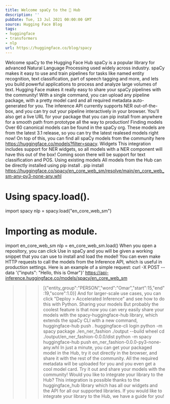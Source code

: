 ```yaml
---
title: Welcome spaCy to the 🤗 Hub
description: ''
pubDate: Tue, 13 Jul 2021 00:00:00 GMT
source: Hugging Face Blog
tags:
- huggingface
- transformers
- nlp
url: https://huggingface.co/blog/spacy
---
```


Welcome spaCy to the Hugging Face Hub
spaCy is a popular library for advanced Natural Language Processing used widely across industry. spaCy makes it easy to use and train pipelines for tasks like named entity recognition, text classification, part of speech tagging and more, and lets you build powerful applications to process and analyze large volumes of text.
Hugging Face makes it really easy to share your spaCy pipelines with the community! With a single command, you can upload any pipeline package, with a pretty model card and all required metadata auto-generated for you. The inference API currently supports NER out-of-the-box, and you can try out your pipeline interactively in your browser. You'll also get a live URL for your package that you can pip install
from anywhere for a smooth path from prototype all the way to production!
Finding models
Over 60 canonical models can be found in the spaCy org. These models are from the latest 3.1 release, so you can try the latest realesed models right now! On top of this, you can find all spaCy models from the community here https://huggingface.co/models?filter=spacy.
Widgets
This integration includes support for NER widgets, so all models with a NER component will have this out of the box! Coming soon there will be support for text classification and POS.
Using existing models
All models from the Hub can be directly installed using pip install
.
pip install https://huggingface.co/spacy/en_core_web_sm/resolve/main/en_core_web_sm-any-py3-none-any.whl
# Using spacy.load().
import spacy
nlp = spacy.load("en_core_web_sm")
# Importing as module.
import en_core_web_sm
nlp = en_core_web_sm.load()
When you open a repository, you can click Use in spaCy
and you will be given a working snippet that you can use to install and load the model!
You can even make HTTP requests to call the models from the Inference API, which is useful in production settings. Here is an example of a simple request:
curl -X POST --data '{"inputs": "Hello, this is Omar"}' https://api-inference.huggingface.co/models/spacy/en_core_web_sm
>>> [{"entity_group":"PERSON","word":"Omar","start":15,"end":19,"score":1.0}]
And for larger-scale use cases, you can click "Deploy > Accelerated Inference" and see how to do this with Python.
Sharing your models
But probably the coolest feature is that now you can very easily share your models with the spacy-huggingface-hub
library, which extends the spaCy
CLI with a new command, huggingface-hub push
.
huggingface-cli login
python -m spacy package ./en_ner_fashion ./output --build wheel
cd ./output/en_ner_fashion-0.0.0/dist
python -m spacy huggingface-hub push en_ner_fashion-0.0.0-py3-none-any.whl
In just a minute, you can get your packaged model in the Hub, try it out directly in the browser, and share it with the rest of the community. All the required metadata will be uploaded for you and you even get a cool model card.
Try it out and share your models with the community!
Would you like to integrate your library to the Hub?
This integration is possible thanks to the huggingface_hub
library which has all our widgets and the API for all our supported libraries. If you would like to integrate your library to the Hub, we have a guide for you!
